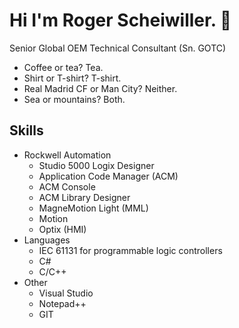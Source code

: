 # Hi I'm Roger Scheiwiller. 👋
Senior Global OEM Technical Consultant (Sn. GOTC)
- Coffee or tea? Tea.
- Shirt or T-shirt? T-shirt.
- Real Madrid CF or Man City? Neither.
- Sea or mountains? Both.

## Skills
- Rockwell Automation
  - Studio 5000 Logix Designer
  - Application Code Manager (ACM)
  - ACM Console
  - ACM Library Designer
  - MagneMotion Light (MML)
  - Motion
  - Optix (HMI)
- Languages
    - IEC 61131 for programmable logic controllers
    - C#
    - C/C++
- Other
   - Visual Studio
   - Notepad++
   - GIT
